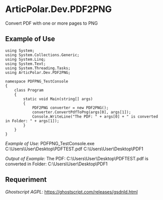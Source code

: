 # ArticPolar.Dev.PDF2PNG
Convert PDF with one or more pages to PNG

## Example of Use
````
using System;
using System.Collections.Generic;
using System.Linq;
using System.Text;
using System.Threading.Tasks;
using ArticPolar.Dev.PDF2PNG;

namespace PDFPNG_TestConsole
{
    class Program
    {
        static void Main(string[] args)
        {
            PDF2PNG converter = new PDF2PNG();
            converter.ConvertPdfToPng(args[0], args[1]);
            Console.WriteLine("The PDF: " + args[0] + " is converted in Folder: " + args[1]);
        }
    }
}
````

*Example of Use:* PDFPNG_TestConsole.exe C:\Users\User\Desktop\PDFTEST.pdf C:\Users\User\Desktop\PDF1

*Output of Example:* The PDF: C:\Users\User\Desktop\PDFTEST.pdf is converted in Folder: C:\Users\User\Desktop\PDF1


## Requeriment
*Ghostscript AGPL*: https://ghostscript.com/releases/gsdnld.html
